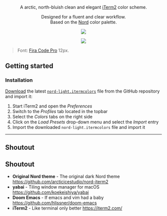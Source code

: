 <p align="center">A arctic, north-bluish clean and elegant <a href="https://iterm2.com">iTerm2</a> color scheme.</p>

<p align="center">Designed for a fluent and clear workflow.<br>
Based on the <a href="https://github.com/nordtheme">Nord</a> color palette.</p>

<p align="center">
<a href="https://github.com/brorbw/nord-light-iterm2/releases/latest">
<img src="https://img.shields.io/github/release/brorbw/nord-light-iterm2.svg?style=flat-square&color=88c0d0&label=release"/></a> </p>

<p align="center"><img src="https://raw.githubusercontent.com/brorbw/nord-light-iterm2/master/src/assets/preview.png"/><blockquote>Font: <a href="https://github.com/tonsky/FiraCode">Fira Code Pro</a> 12px.</blockquote></p>

## Getting started

### Installation

[Download](https://github.com/brorbw/nord-light-iterm2/releases/latest) the latest [`nord-light.itermcolors`](https://github.com/brorbw/nord-light-iterm2/blob/master/src/nord-light.itermcolors) file from the GitHub repository and import it:

1. Start iTerm2 and open the _Preferences_
2. Switch to the _Profiles_ tab located in the topbar
3. Select the _Colors_ tabs on the right side
4. Click on the _Load Presets_ drop-down menu and select the _Import_ entry
5. Import the downloaded `nord-light.itermcolors` file and import it

---

## Shoutout

## Shoutout
* **Original Nord theme** - The original dark Nord theme <https://github.com/arcticicestudio/nord-iterm2>
* **yabai** - Tiling window manager for macOS <https://github.com/koekeishiya/yabai>
* **Doom Emacs** - If emacs and vim had a baby <https://github.com/hlissner/doom-emacs>
* **iTerm2** - Like terminal only better <https://iterm2.com/>
